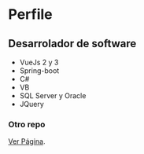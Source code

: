 # Perfile
## Desarrolador de software
- VueJs 2 y 3
- Spring-boot
- C#
- VB
- SQL Server y Oracle
- JQuery
### Otro repo
[Ver Página](https://github.com/PatricioAguilarVargas).
